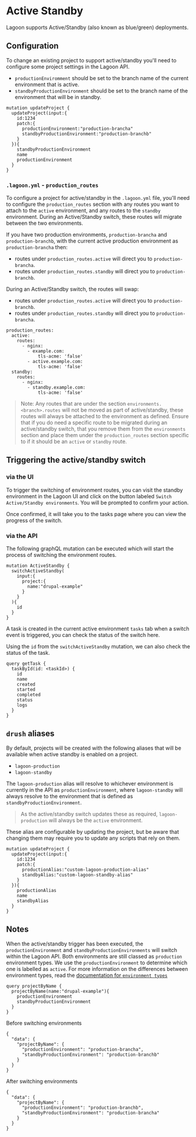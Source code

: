 # Active Standby

Lagoon supports Active/Standby (also known as blue/green) deployments.

## Configuration
To change an existing project to support active/standby you'll need to configure some project settings in the Lagoon API.

* `productionEnviromment` should be set to the branch name of the current environment that is active.
* `standbyProductionEnvironment` should be set to the branch name of the environment that will be in standby.

```
mutation updateProject {
  updateProject(input:{
    id:1234
    patch:{
      productionEnvironment:"production-brancha"
      standbyProductionEnvironment:"production-branchb"
    }
  }){
    standbyProductionEnvironment
    name
    productionEnvironment
  }
}
```

### `.lagoon.yml` - `production_routes`
To configure a project for active/standby in the `.lagoon.yml` file, you'll need to configure the `production_routes` section with any routes you want to attach to the `active` environment, and any routes to the `standby` environment. During an Active/Standby switch, these routes will migrate between the two environments.

If you have two production environments, `production-brancha` and `production-branchb`, with the current active production environment as `production-brancha` then:
* routes under `production_routes.active` will direct you to `production-brancha`.
* routes under `production_routes.standby` will direct you to `production-branchb`.

During an Active/Standby switch, the routes will swap:
* routes under `production_routes.active` will direct you to `production-branchb`.
* routes under `production_routes.standby` will direct you to `production-brancha`.

```
production_routes:
  active:
    routes:
      - nginx:
        - example.com:
            tls-acme: 'false'
        - active.example.com:
            tls-acme: 'false'
  standby:
    routes:
      - nginx:
        - standby.example.com:
            tls-acme: 'false'
```

> Note: Any routes that are under the section `environments.<branch>.routes` will not be moved as part of active/standby, these routes will always be attached to the environment as defined. Ensure that if you do need a specific route to be migrated during an active/standby switch, that you remove them from the `environments` section and place them under the `production_routes` section specific to if it should be an `active` or `standby` route.

## Triggering the active/standby switch
### via the UI
To trigger the switching of environment routes, you can visit the standby environment in the Lagoon UI and click on the button labeled `Switch Active/Standby environments`. You will be prompted to confirm your action.

Once confirmed, it will take you to the tasks page where you can view the progress of the switch.

### via the API
The following graphQL mutation can be executed which will start the process of switching the environment routes.
```
mutation ActiveStandby {
  switchActiveStandby(
    input:{
      project:{
        name:"drupal-example"
      }
    }
  ){
    id
  }
}
```

A task is created in the current active environment `tasks` tab when a switch event is triggered, you can check the status of the switch here.

Using the `id` from the `switchActiveStandby` mutation, we can also check the status of the task.
```
query getTask {
  taskById(id: <taskId>) {
    id
    name
    created
    started
    completed
    status
    logs
  }
}
```

## `drush` aliases

By default, projects will be created with the following aliases that will be available when active standby is enabled on a project.
* `lagoon-production`
* `lagoon-standby`

The `lagoon-production` alias will resolve to whichever environment is currently in the API as `productionEnvironment`, where `lagoon-standby` will always resolve to the environment that is defined as `standbyProductionEnvironment`.

> As the active/standby switch updates these as required, `lagoon-production` will always be the `active` environment.

These alias are configurable by updating the project, but be aware that changing them may require you to update any scripts that rely on them.

```
mutation updateProject {
  updateProject(input:{
    id:1234
    patch:{
      productionAlias:"custom-lagoon-production-alias"
      standbyAlias:"custom-lagoon-standby-alias"
    }
  }){
    productionAlias
    name
    standbyAlias
  }
}
```

## Notes

When the active/standby trigger has been executed, the `productionEnvironment` and `standbyProductionEnvironments` will switch within the Lagoon API. Both environments are still classed as `production` environment types. We use the `productionEnvironment` to determine which one is labelled as `active`. For more information on the differences between environment types, read the [documentation for `environment types`](environment_types.md#environment-types)

```
query projectByName {
  projectByName(name:"drupal-example"){
    productionEnvironment
    standbyProductionEnvironment
  }
}
```
Before switching environments
```
{
  "data": {
    "projectByName": {
      "productionEnvironment": "production-brancha",
      "standbyProductionEnvironment": "production-branchb"
    }
  }
}
```
After switching environments
```
{
  "data": {
    "projectByName": {
      "productionEnvironment": "production-branchb",
      "standbyProductionEnvironment": "production-brancha"
    }
  }
}
```